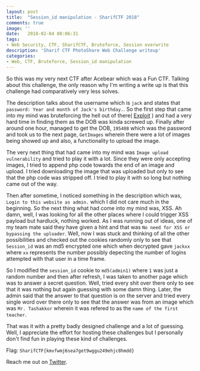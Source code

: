 ```yaml
---
layout: post
title:  "Session_id manipulation - SharifCTF 2018"
comments: true
image: ''
date:   2018-02-04 00:06:31
tags:
- Web Security, CTF, SharifCTF, Bruteforce, Session overwrite
description: 'Sharif CTF PhotoShare Web Challenge writeup'
categories:
- Web, CTF, Bruteforce, Session_id manipulation
---
```


So this was my very next CTF after Acebear which was a Fun CTF. Talking about this challenge, the only reason why I'm writing a write up
is that this challenge had comparatively very less solves.

The description talks about the username which is `jack` and states that `password: Year and month of Jack's birthday.`. So the first step
that came into my mind was bruteforcing the hell out of there( <a href="https://github.com/gokulkrishna01/gokulkrishna01.github.io/blob/master/exploit.py">Exploit</a> ) and had a very hard time in finding them
as the DOB was kinda screwed up. Finally after around one hour, managed to get the DOB, `195408` which was the password and took us to the
next page, `GetImages` wherein there were a lot of images being showed up and also, a functionality to upload the image.

The very next thing that had came into my mind was `Image upload vulnerability` and tried to play it with a lot. Since they were only accepting
images, I tried to append php code towards the end of an image and upload. I tried downloading the image that was uploaded but only to see that
the php code was stripped off. I tried to play it with so long but nothing came out of the way.

Then after sometime, I noticed something in the description which was, ` Login to this website as admin.` which I did not care much in the
beginning. So the next thing what had come into my mind was, XSS. Ah damn, well, I was looking for all the other places where I could trigger
XSS payload but hardluck, nothing worked. As I was running out of ideas, one of my team mate said they have given a hint and that was
`No need for XSS or bypassing the uploader`. Well, now I was stuck and thinking of all the other possibilities and checked out the cookies
randomly only to see that `Session_id` was an md5 encrypted one which when decrypted gave `jackxx` where `xx` represents the number possibly
depecting the number of logins attempted with that user in a time frame.

So I modified the `session_id` cookie to `md5(admin1)` where `1` was just a random number and then after refresh, I was taken to another page
which was to answer a secret question. Well, tried every shit over there only to see that it was nothing but again guessing with some damn thing.
Later, the admin said that the answer to that question is on the server and tried every single word over there only to see that the answer was
from an image which was `Mr. Tashakkor` wherein it was refered to as the `name of the first teacher`.

That was it with a pretty badly designed challenge and a lot of guessing. Well, I appreciate the effort for hosting these challenges but I
personally don't find fun in playing these kind of challenges.

Flag: `SharifCTF{kmvfwmj6sea7get9wggu249ehjc8hmdd}`

Reach me out on <a href="https://twitter.com/gkgkrishna33">Twitter</a>.
